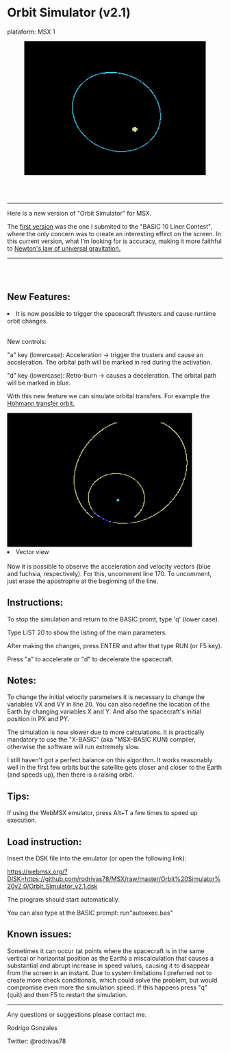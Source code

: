 

Orbit Simulator (v2.1)
============================

plataform: MSX 1

<figure>
<img src="https://github.com/rodrivas78/MSX/raw/master/Orbit%20Simulator%20v2.0/screenshots/orbit_simulator_2_0.png" alt="header image" width="432" height="312">	
</figure>
</br>  
</br>  

---------------------------------------------------------------
Here is a new version of "Orbit Simulator" for MSX.


The <a href="https://github.com/rodrivas78/MSX/tree/master/BASIC_10_Liners/Orbit_Simulator">first version</a> was the one I submited to the "BASIC 10 Liner Contest", where the only concern was to create an interesting effect on the screen.
In this current version, what I'm looking for is accuracy, making it more faithful to <a href="https://en.wikipedia.org/wiki/Newton%27s_law_of_universal_gravitation">Newton's law of universal gravitation.</a>

---------------------------------------------------------------------------------

</br>  
</br>  

New Features:
-------------

<li>   It is now possible to trigger the spacecraft thrusters and cause runtime orbit changes.</li>
</br>

  New controls:

  "a" key (lowercase): Acceleration -> trigger the trusters and cause an acceleration. The orbital path will be marked in red during the activation. 
                                                                      
  "d" key (lowercase): Retro-burn -> causes a deceleration. The orbital path will be marked in blue.
  

With this new feature we can simulate orbital transfers. For example the <a href="https://en.wikipedia.org/wiki/Hohmann_transfer_orbit">Hohmann transfer orbit.</a>

<img src="https://raw.githubusercontent.com/rodrivas78/MSX/master/Orbit%20Simulator%20v2.0/screenshots/hohmman1.png" alt="header image" width="432" height="312">	


  <li>  Vector view </li>
 </br>  
   Now it is possible to observe the acceleration and velocity vectors (blue and fuchsia, respectively). For this, uncomment line 170. To uncomment, just erase the apostrophe   at the beginning of the line. 

Instructions:
-------------

To stop the simulation and return to the BASIC promt, type 'q' (lower case).

Type LIST 20  to show the listing of the main parameters.

After making the changes, press ENTER and after that type RUN (or F5 key).

Press "a" to accelerate or "d" to decelerate the spacecraft.

Notes:
------

To change the initial velocity parameters it is necessary to change the variables VX and VY in line 20. You can also redefine the location of the Earth by changing 
variables X and Y. And also the spacecraft's initial position in PX and PY.

The simulation is now slower due to more calculations. It is practically mandatory to use the "X-BASIC" (aka "MSX-BASIC KUN) compiler, otherwise the software will run extremely slow.

I still haven't got a perfect balance on this algorithm. It works reasonably well in the first few orbits but the satellite gets closer and closer to the Earth (and speeds up), then there is a raising orbit.

Tips:
-----

If using the WebMSX emulator, press Alt+T a few times to speed up execution.

Load instruction:
-----------------

Insert the DSK file into the emulator (or open the following link):

https://webmsx.org/?DISK=https://github.com/rodrivas78/MSX/raw/master/Orbit%20Simulator%20v2.0/Orbit_Simulator_v2.1.dsk

The program should start automatically.

You can also type at the BASIC prompt:
run"autoexec.bas" <ENTER>
  
 
Known issues:
------------- 

Sometimes it can occur (at points where the spacecraft is in the same vertical or horizontal position as the Earth) a miscalculation that causes a substantial and abrupt increase in speed values, causing it to disappear from the screen in an instant. Due to system limitations I preferred not to create more check conditionals, which could solve the problem, but would compromise even more the simulation speed. If this happens press "q" (quit) and then F5 to restart the simulation.
  
----------------------------------------------------------------------------

Any questions or suggestions please contact me.

Rodrigo Gonzales
  
Twitter: @rodrivas78

